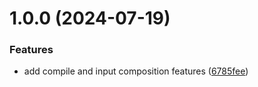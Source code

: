 # 1.0.0 (2024-07-19)


### Features

* add compile and input composition features ([6785fee](https://github.com/ChainsAtlas/atlas-sdk/commit/6785feecde3b7c6caef9ae3afe7cb91233167ee9))
